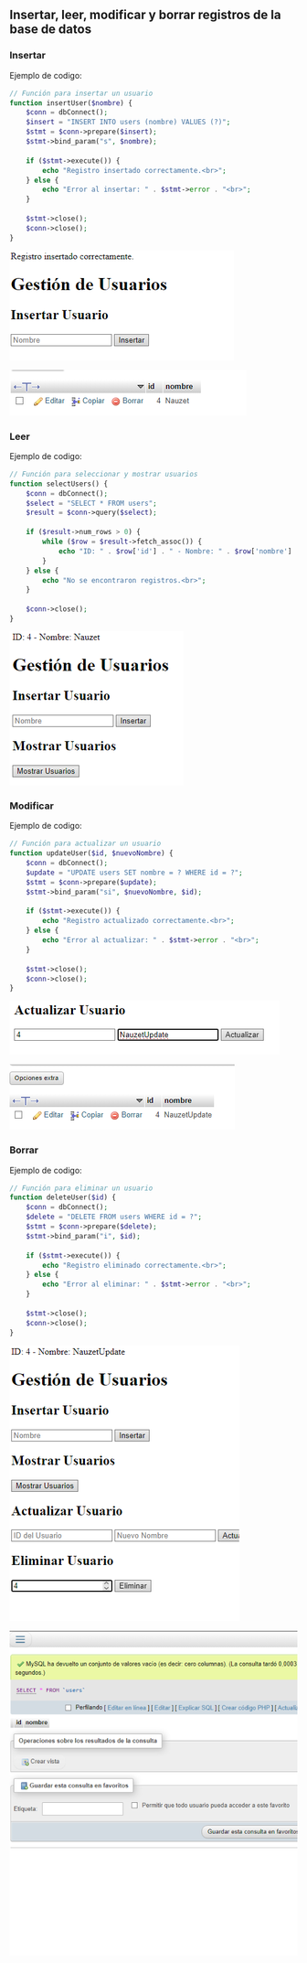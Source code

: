 ## Insertar, leer, modificar y borrar registros de la base de datos
### Insertar
Ejemplo de codigo:
```php
// Función para insertar un usuario
function insertUser($nombre) {
    $conn = dbConnect();
    $insert = "INSERT INTO users (nombre) VALUES (?)";
    $stmt = $conn->prepare($insert);
    $stmt->bind_param("s", $nombre);

    if ($stmt->execute()) {
        echo "Registro insertado correctamente.<br>";
    } else {
        echo "Error al insertar: " . $stmt->error . "<br>";
    }

    $stmt->close();
    $conn->close();
}
```

![](/Fotos/Insert.png)

![](/Fotos/Insert2.png)

### Leer

Ejemplo de codigo:
```php
// Función para seleccionar y mostrar usuarios
function selectUsers() {
    $conn = dbConnect();
    $select = "SELECT * FROM users";
    $result = $conn->query($select);

    if ($result->num_rows > 0) {
        while ($row = $result->fetch_assoc()) {
            echo "ID: " . $row['id'] . " - Nombre: " . $row['nombre'] . "<br>";
        }
    } else {
        echo "No se encontraron registros.<br>";
    }

    $conn->close();
}
```

![](/Fotos/leer.png)


### Modificar

Ejemplo de codigo:
```php
// Función para actualizar un usuario
function updateUser($id, $nuevoNombre) {
    $conn = dbConnect();
    $update = "UPDATE users SET nombre = ? WHERE id = ?";
    $stmt = $conn->prepare($update);
    $stmt->bind_param("si", $nuevoNombre, $id);

    if ($stmt->execute()) {
        echo "Registro actualizado correctamente.<br>";
    } else {
        echo "Error al actualizar: " . $stmt->error . "<br>";
    }

    $stmt->close();
    $conn->close();
}
```

![](/Fotos/Update.png)

![](/Fotos/Update2.png)

### Borrar

Ejemplo de codigo:
```php
// Función para eliminar un usuario
function deleteUser($id) {
    $conn = dbConnect();
    $delete = "DELETE FROM users WHERE id = ?";
    $stmt = $conn->prepare($delete);
    $stmt->bind_param("i", $id);

    if ($stmt->execute()) {
        echo "Registro eliminado correctamente.<br>";
    } else {
        echo "Error al eliminar: " . $stmt->error . "<br>";
    }

    $stmt->close();
    $conn->close();
}
```

![](/Fotos/borrar.png)

![](/Fotos/borrar2.png)